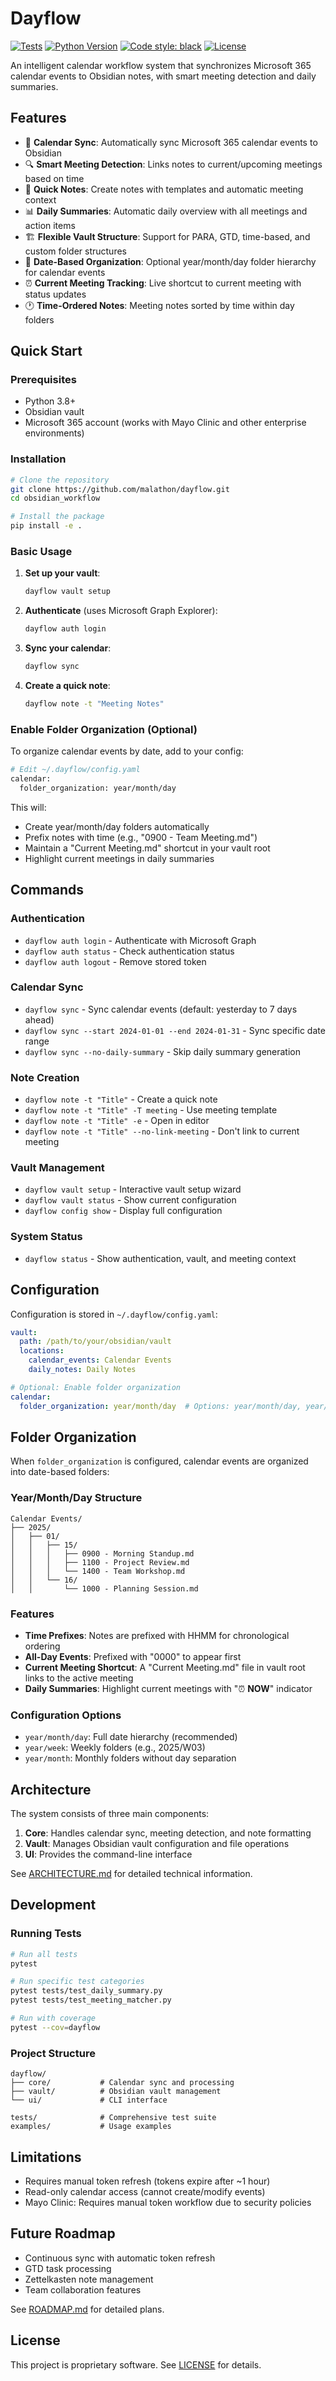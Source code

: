 # Dayflow

[![Tests](https://github.com/malathon/dayflow/workflows/Tests/badge.svg)](https://github.com/malathon/dayflow/actions)
[![Python Version](https://img.shields.io/pypi/pyversions/dayflow)](https://pypi.org/project/dayflow/)
[![Code style: black](https://img.shields.io/badge/code%20style-black-000000.svg)](https://github.com/psf/black)
[![License](https://img.shields.io/badge/license-Proprietary-red.svg)](LICENSE)

An intelligent calendar workflow system that synchronizes Microsoft 365 calendar events to Obsidian notes, with smart meeting detection and daily summaries.

## Features

- 📅 **Calendar Sync**: Automatically sync Microsoft 365 calendar events to Obsidian
- 🔍 **Smart Meeting Detection**: Links notes to current/upcoming meetings based on time
- 📝 **Quick Notes**: Create notes with templates and automatic meeting context
- 📊 **Daily Summaries**: Automatic daily overview with all meetings and action items
- 🏗️ **Flexible Vault Structure**: Support for PARA, GTD, time-based, and custom folder structures
- 📁 **Date-Based Organization**: Optional year/month/day folder hierarchy for calendar events
- ⏰ **Current Meeting Tracking**: Live shortcut to current meeting with status updates
- 🕐 **Time-Ordered Notes**: Meeting notes sorted by time within day folders

## Quick Start

### Prerequisites

- Python 3.8+
- Obsidian vault
- Microsoft 365 account (works with Mayo Clinic and other enterprise environments)

### Installation

```bash
# Clone the repository
git clone https://github.com/malathon/dayflow.git
cd obsidian_workflow

# Install the package
pip install -e .
```

### Basic Usage

1. **Set up your vault**:
   ```bash
   dayflow vault setup
   ```

2. **Authenticate** (uses Microsoft Graph Explorer):
   ```bash
   dayflow auth login
   ```

3. **Sync your calendar**:
   ```bash
   dayflow sync
   ```

4. **Create a quick note**:
   ```bash
   dayflow note -t "Meeting Notes"
   ```

### Enable Folder Organization (Optional)

To organize calendar events by date, add to your config:

```bash
# Edit ~/.dayflow/config.yaml
calendar:
  folder_organization: year/month/day
```

This will:
- Create year/month/day folders automatically
- Prefix notes with time (e.g., "0900 - Team Meeting.md")
- Maintain a "Current Meeting.md" shortcut in your vault root
- Highlight current meetings in daily summaries

## Commands

### Authentication
- `dayflow auth login` - Authenticate with Microsoft Graph
- `dayflow auth status` - Check authentication status
- `dayflow auth logout` - Remove stored token

### Calendar Sync
- `dayflow sync` - Sync calendar events (default: yesterday to 7 days ahead)
- `dayflow sync --start 2024-01-01 --end 2024-01-31` - Sync specific date range
- `dayflow sync --no-daily-summary` - Skip daily summary generation

### Note Creation
- `dayflow note -t "Title"` - Create a quick note
- `dayflow note -t "Title" -T meeting` - Use meeting template
- `dayflow note -t "Title" -e` - Open in editor
- `dayflow note -t "Title" --no-link-meeting` - Don't link to current meeting

### Vault Management
- `dayflow vault setup` - Interactive vault setup wizard
- `dayflow vault status` - Show current configuration
- `dayflow config show` - Display full configuration

### System Status
- `dayflow status` - Show authentication, vault, and meeting context

## Configuration

Configuration is stored in `~/.dayflow/config.yaml`:

```yaml
vault:
  path: /path/to/your/obsidian/vault
  locations:
    calendar_events: Calendar Events
    daily_notes: Daily Notes

# Optional: Enable folder organization
calendar:
  folder_organization: year/month/day  # Options: year/month/day, year/week, year/month
```

## Folder Organization

When `folder_organization` is configured, calendar events are organized into date-based folders:

### Year/Month/Day Structure
```
Calendar Events/
├── 2025/
│   ├── 01/
│   │   ├── 15/
│   │   │   ├── 0900 - Morning Standup.md
│   │   │   ├── 1100 - Project Review.md
│   │   │   └── 1400 - Team Workshop.md
│   │   └── 16/
│   │       └── 1000 - Planning Session.md
```

### Features
- **Time Prefixes**: Notes are prefixed with HHMM for chronological ordering
- **All-Day Events**: Prefixed with "0000" to appear first
- **Current Meeting Shortcut**: A "Current Meeting.md" file in vault root links to the active meeting
- **Daily Summaries**: Highlight current meetings with "⏰ **NOW**" indicator

### Configuration Options
- `year/month/day`: Full date hierarchy (recommended)
- `year/week`: Weekly folders (e.g., 2025/W03)
- `year/month`: Monthly folders without day separation

## Architecture

The system consists of three main components:

1. **Core**: Handles calendar sync, meeting detection, and note formatting
2. **Vault**: Manages Obsidian vault configuration and file operations
3. **UI**: Provides the command-line interface

See [ARCHITECTURE.md](ARCHITECTURE.md) for detailed technical information.

## Development

### Running Tests

```bash
# Run all tests
pytest

# Run specific test categories
pytest tests/test_daily_summary.py
pytest tests/test_meeting_matcher.py

# Run with coverage
pytest --cov=dayflow
```

### Project Structure

```
dayflow/
├── core/           # Calendar sync and processing
├── vault/          # Obsidian vault management
└── ui/             # CLI interface

tests/              # Comprehensive test suite
examples/           # Usage examples
```

## Limitations

- Requires manual token refresh (tokens expire after ~1 hour)
- Read-only calendar access (cannot create/modify events)
- Mayo Clinic: Requires manual token workflow due to security policies

## Future Roadmap

- Continuous sync with automatic token refresh
- GTD task processing
- Zettelkasten note management
- Team collaboration features

See [ROADMAP.md](ROADMAP.md) for detailed plans.

## License

This project is proprietary software. See [LICENSE](LICENSE) for details.
